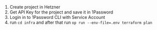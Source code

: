 1. Create project in Hetzner
2. Get API Key for the project and save it in 1Password
3. Login in to 1Password CLI with Service Account
4. run `cd infra` and after that run `op run --env-file=.env terraform plan`